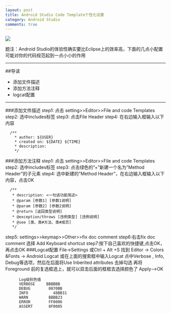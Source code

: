 ```yaml
---
layout: post
title: Android Studio Code Template个性化设置
category: Android Studio
comments: true
---
```


![](http://upload-images.jianshu.io/upload_images/2926311-cf8fb9f33104bac6.png?imageMogr2/auto-orient/strip%7CimageView2/2/w/1240)

题注：Android Studio的体验性确实要比Eclipse上的效率高，下面的几点小配置可能对你的代码规范起到一点小小的作用
___

##导读

- 添加文件描述
- 添加方法注释
- logcat配置

___
###添加文件描述
step1: 点击 setting>>Editor>>File and code Templates 
step2: 选中includes标签 
step3: 点击File Header 
step4: 在右边输入框输入以下内容

```
  /** 
    * author: ${USER} 
    * created on: ${DATE} ${TIME} 
    * description: 
    */
```

###添加方法注释
step1: 点击 setting>>Editor>>File and code Templates 
step2: 选中includes标签 
step3: 点击绿色的”+”新建一个名为”Method Header”的子元素 
step4: 选中新建的”Method Header”，在右边输入框输入以下内容，点击OK

```
  /**
   * description: <一句话功能简述> 
   * @param [参数1] [参数1说明] 
   * @param [参数2] [参数2说明] 
   * @return [返回类型说明] 
   * @exception/throws [违例类型] [违例说明] 
   * @see [类、类#方法、类#成员] 
   */
```

step5: settings>>keymap>>Other>>fix doc comment 
step6:右击fix doc comment 选择 Add Keyboard shortcut 
step7:按下自己喜欢的快捷键,点击OK，再点击OK
###Logcat配置
File->Settings 或Ctrl + Alt +S 找到 Editor -> Colors &Fonts -> Android Logcat 或在上面的搜索框中输入Logcat 点中Verbose , Info, Debug等选项，然后在后面将Use Inberited attributes 去掉勾选 再将 Foreground 前的复选框选上，就可以双击后面的框框去选择颜色了 Apply–>OK

```
      Log级别色值
      VERBOSE     BBBBBB
      DEBUG        0070BB
      INFO           48BB31
      WARN         BBBB23
      ERROR        FF0006
      ASSERT       8F0005
```
